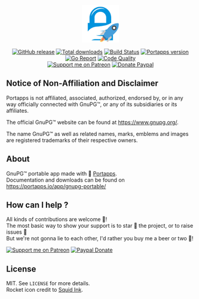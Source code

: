 <p align="center"><a href="https://portapps.io/app/gnupg-portable/" target="_blank"><img width="100" src="https://github.com/portapps/gnupg-portable/blob/master/res/papp.png"></a></p>

<p align="center">
  <a href="https://portapps.io/app/gnupg-portable/#download"><img src="https://img.shields.io/github/release/portapps/gnupg-portable.svg?style=flat-square" alt="GitHub release"></a>
  <a href="https://portapps.io/app/gnupg-portable/#download"><img src="https://img.shields.io/github/downloads/portapps/gnupg-portable/total.svg?style=flat-square" alt="Total downloads"></a>
  <a href="https://travis-ci.com/portapps/gnupg-portable"><img src="https://img.shields.io/travis/com/portapps/gnupg-portable/master.svg?style=flat-square" alt="Build Status"></a>
  <a href="https://github.com/portapps/portapps"><img src="https://img.shields.io/badge/portapps-1.24.1-479fdb.svg?style=flat-square" alt="Portapps version"></a>
  <a href="https://goreportcard.com/report/github.com/portapps/gnupg-portable"><img src="https://goreportcard.com/badge/github.com/portapps/gnupg-portable?style=flat-square" alt="Go Report"></a>
  <a href="https://www.codacy.com/app/portapps/gnupg-portable"><img src="https://img.shields.io/codacy/grade/743ae8178f85487e8f939e342797bfe9.svg?style=flat-square" alt="Code Quality"></a>
  <br /><a href="https://www.patreon.com/crazymax"><img src="https://img.shields.io/badge/donate-patreon-fb664e.svg?style=flat-square" alt="Support me on Patreon"></a>
  <a href="https://www.paypal.com/cgi-bin/webscr?cmd=_s-xclick&hosted_button_id=WQD7AQGPDEPSG"><img src="https://img.shields.io/badge/donate-paypal-7057ff.svg?style=flat-square" alt="Donate Paypal"></a>
</p>

## Notice of Non-Affiliation and Disclaimer

Portapps is not affiliated, associated, authorized, endorsed by, or in any way officially connected with GnuPG™, or any of its subsidiaries or its affiliates.

The official GnuPG™ website can be found at https://www.gnupg.org/.

The name GnuPG™ as well as related names, marks, emblems and images are registered trademarks of their respective owners.

## About

GnuPG™ portable app made with 🚀 [Portapps](https://portapps.io).<br />
Documentation and downloads can be found on https://portapps.io/app/gnupg-portable/

## How can I help ?

All kinds of contributions are welcome :raised_hands:!<br />
The most basic way to show your support is to star :star2: the project, or to raise issues :speech_balloon:<br />
But we're not gonna lie to each other, I'd rather you buy me a beer or two :beers:!

[![Support me on Patreon](https://portapps.io/img/patreon.png)](https://www.patreon.com/crazymax) 
[![Paypal Donate](https://portapps.io/img/paypal-donate.png)](https://www.paypal.com/cgi-bin/webscr?cmd=_s-xclick&hosted_button_id=WQD7AQGPDEPSG)

## License

MIT. See `LICENSE` for more details.<br />
Rocket icon credit to [Squid Ink](http://thesquid.ink).

